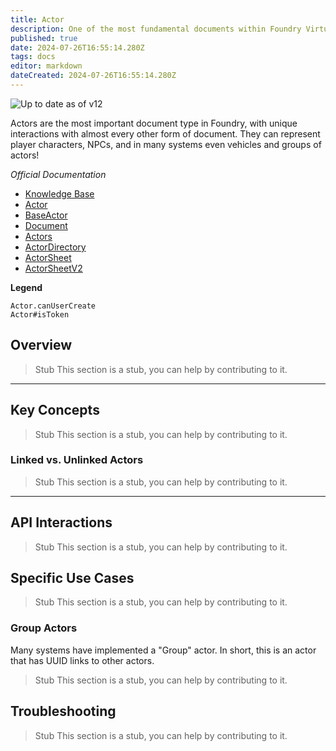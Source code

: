 ```yaml
---
title: Actor
description: One of the most fundamental documents within Foundry Virtual Tabletop is the Actor, as they are the protagonists, allies, monsters, antagonists, and persons within the World that you create.
published: true
date: 2024-07-26T16:55:14.280Z
tags: docs
editor: markdown
dateCreated: 2024-07-26T16:55:14.280Z
---
```


![Up to date as of v12](https://img.shields.io/badge/FoundryVTT-v12-informational)

Actors are the most important document type in Foundry, with unique interactions with almost every other form of document. They can represent player characters, NPCs, and in many systems even vehicles and groups of actors!

*Official Documentation*
- [Knowledge Base](https://foundryvtt.com/article/actors/)
- [Actor](https://foundryvtt.com/api/classes/client.Actor.html)
- [BaseActor](https://foundryvtt.com/api/classes/foundry.documents.BaseActor.html)
- [Document](https://foundryvtt.com/api/classes/foundry.abstract.Document.html)
- [Actors](https://foundryvtt.com/api/classes/client.Actors.html)
- [ActorDirectory](https://foundryvtt.com/api/classes/client.ActorDirectory.html)
- [ActorSheet](https://foundryvtt.com/api/classes/client.ActorSheet.html)
- [ActorSheetV2](https://foundryvtt.com/api/classes/foundry.applications.sheets.ActorSheetV2.html)

**Legend**

```
Actor.canUserCreate
Actor#isToken
```

## Overview
> Stub
> This section is a stub, you can help by contributing to it.
---
## Key Concepts
> Stub
> This section is a stub, you can help by contributing to it.
### Linked vs. Unlinked Actors
> Stub
> This section is a stub, you can help by contributing to it.
---

## API Interactions
> Stub
> This section is a stub, you can help by contributing to it.
## Specific Use Cases
> Stub
> This section is a stub, you can help by contributing to it.

### Group Actors

Many systems have implemented a "Group" actor. In short, this is an actor that has UUID links to other actors.

> Stub
> This section is a stub, you can help by contributing to it.

## Troubleshooting
> Stub
> This section is a stub, you can help by contributing to it.